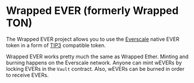 # **Wrapped EVER (formerly Wrapped TON)**

The Wrapped EVER project allows you to use the [Everscale](https://everscale.network/) native EVER token in a form of [TIP3](https://github.com/everscale-org/docs/blob/main/src/Standard/TIP-3/1.md) compatible token.

Wrapped EVER works pretty much the same as Wrapped Ether. Minting and burning happens on the Everscale network. Anyone can mint wEVERs by locking EVERs in the `Vault` contract. Also, wEVERs can be burned in order to receive EVERs.
